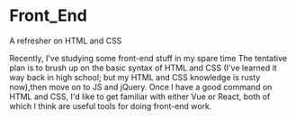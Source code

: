 # Front_End
A refresher on HTML and CSS 

Recently, I've studying some front-end stuff in my spare time 
The tentative plan is to brush up on the basic syntax of HTML and CSS (I've learned it way back in high school; but my HTML and CSS knowledge is rusty now),then move on to JS and jQuery. 
Once I have a good command on HTML and CSS, I'd like to get familiar with either Vue or React, both of which I think are useful tools for doing front-end work. 
